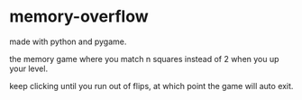 memory-overflow
===============

made with python and pygame.

the memory game where you match n squares instead of 2 when you up your level.

keep clicking until you run out of flips, at which point the game will auto exit.
